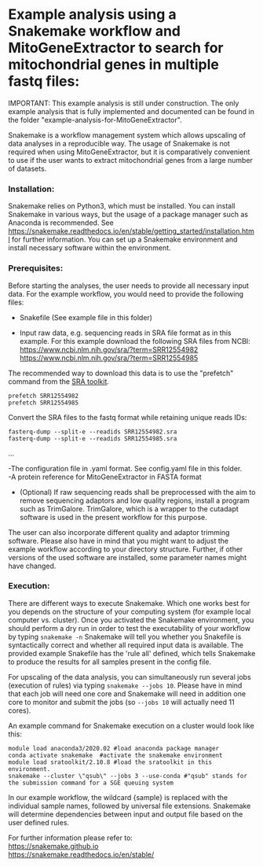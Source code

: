 # Example analysis using a Snakemake workflow and MitoGeneExtractor to search for mitochondrial genes in multiple fastq files:

IMPORTANT: This example analysis is still under construction. The only example analysis that is fully implemented and documented can be found in the folder "example-analysis-for-MitoGeneExtractor".

Snakemake is a workflow management system which allows upscaling of data analyses in a reproducible way.
The usage of Snakemake is not required when using MitoGeneExtractor, but it is comparatively convenient to use if the user wants to extract mitochondrial genes from a large number of datasets. 

### Installation:
Snakemake relies on Python3, which must be installed. You can install Snakemake in various ways, but the usage of a package manager such as Anaconda is recommended. 
See https://snakemake.readthedocs.io/en/stable/getting_started/installation.html for further information. You can set up a Snakemake environment and install necessary software within the environment.

### Prerequisites:
Before starting the analyses, the user needs to provide all necessary input data. For the example workflow, you would need to provide the following files:

- Snakefile (See example file in this folder)

- Input raw data, e.g. sequencing reads in SRA file format as in this example. For this example download the following SRA files from NCBI:
https://www.ncbi.nlm.nih.gov/sra/?term=SRR12554982
https://www.ncbi.nlm.nih.gov/sra/?term=SRR12554985

The recommended way to download this data is to use the "prefetch" command from the [SRA toolkit](https://trace.ncbi.nlm.nih.gov/Traces/sra/sra.cgi?view=software).

```{r, eval=TRUE}
prefetch SRR12554982
prefetch SRR12554985
```

Convert the SRA files to the fastq format while retaining unique reads IDs:
```{r, eval=TRUE}
fasterq-dump --split-e --readids SRR12554982.sra
fasterq-dump --split-e --readids SRR12554985.sra
```

...

-The configuration file in .yaml format. See config.yaml file in this folder.  
-A protein reference for MitoGeneExtractor in FASTA format  

- (Optional) If raw sequencing reads shall be preprocessed with the aim to remove sequencing adaptors and low quality regions, install a program such as TrimGalore. TrimGalore, which is a wrapper to the cutadapt software is used in the present workflow for this purpose.
<!-- Expert users can use the cutadap.yaml file to install  file (Anaconda environment for cutadapt safed in .yaml file)  -->
The user can also incorporate different quality and adaptor trimming software. Please also have in mind that you might want to adjust the example workflow according to your directory structure. Further, if other versions of the used software are installed, some parameter names might have changed.

### Execution:
There are different ways to execute Snakemake. Which one works best for you depends on the structure of your computing system (for example local computer vs. cluster).
Once you activated the Snakemake environment, you should perform a dry run in order to test the executability of your workflow by typing ```snakemake -n```
Snakemake will tell you whether you Snakefile is syntactically correct and whether all required input data is available. The provided example Snakefile has the 'rule all' defined, which tells Snakemake to produce the results for all samples present in the config file.

For upscaling of the data analysis, you can simultaneously run several jobs (execution of rules) via typing ```snakemake --jobs 10```. Please have in mind that each job will need one core and Snakemake will need in addition one core to monitor and submit the jobs (so ```--jobs 10``` will actually need 11 cores).

An example command for Snakemake execution on a cluster would look like this:

```
module load anaconda3/2020.02 #load anaconda package manager
conda activate snakemake  #activate the snakemake environment
module load sratoolkit/2.10.8 #load the sratoolkit in this environment. 
snakemake --cluster \"qsub\" --jobs 3 --use-conda #"qsub" stands for the submission command for a SGE queuing system
```

In our example workflow, the wildcard {sample} is replaced with the individual sample names, followed by universal file extensions. Snakemake will determine dependencies between input and output file based on the user defined rules.


For further information please refer to:  
https://snakemake.github.io  
https://snakemake.readthedocs.io/en/stable/
